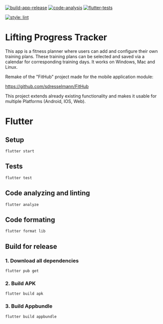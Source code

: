 [![build-app-release](https://github.com/sdresselmann/Lifting-Progress-Tracker/actions/workflows/build.yml/badge.svg)](https://github.com/sdresselmann/Lifting-Progress-Tracker/actions/workflows/build.yml)
[![code-analysis](https://github.com/sdresselmann/Lifting-Progress-Tracker/actions/workflows/code_analysis.yml/badge.svg)](https://github.com/sdresselmann/Lifting-Progress-Tracker/actions/workflows/code_analysis.yml)
[![flutter-tests](https://github.com/sdresselmann/Lifting-Progress-Tracker/actions/workflows/flutter_tests.yml/badge.svg)](https://github.com/sdresselmann/Lifting-Progress-Tracker/actions/workflows/flutter_tests.yml)

[![style: lint](https://img.shields.io/badge/style-lint-4BC0F5.svg)](https://pub.dev/packages/lint)
# Lifting Progress Tracker

This app is a fitness planner where users can add and configure their own training plans. These training plans can be selected and saved via a calendar for corresponding training days. It works on Windows, Mac and Linux.

Remake of the "FitHub" project made for the mobile application module:

https://github.com/sdresselmann/FitHub

This project extends already existing functionality and makes it usable for multiple Platforms (Android, IOS, Web).

# Flutter

## Setup

```
flutter start
```
## Tests
```
flutter test
```
## Code analyzing and linting
```
flutter analyze
```
## Code formating
```
flutter format lib
```
## Build for release 

### 1. Download all dependencies
```
flutter pub get
```
### 2. Build APK
```
flutter build apk
```
### 3. Build Appbundle
```
flutter build appbundle
```
